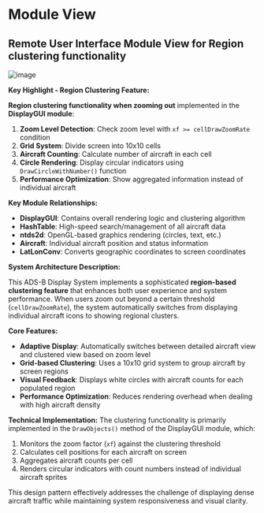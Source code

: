 # Module View

##  Remote User Interface Module View for Region clustering functionality
![image](https://github.com/user-attachments/assets/522dd630-5144-4aad-a717-f484ab5f2dbb)

**Key Highlight - Region Clustering Feature:**

**Region clustering functionality when zooming out** implemented in the **DisplayGUI module**:

1. **Zoom Level Detection**: Check zoom level with `xf >= cellDrawZoomRate` condition
2. **Grid System**: Divide screen into 10x10 cells
3. **Aircraft Counting**: Calculate number of aircraft in each cell
4. **Circle Rendering**: Display circular indicators using `DrawCircleWithNumber()` function
5. **Performance Optimization**: Show aggregated information instead of individual aircraft

**Key Module Relationships:**
- **DisplayGUI**: Contains overall rendering logic and clustering algorithm
- **HashTable**: High-speed search/management of all aircraft data
- **ntds2d**: OpenGL-based graphics rendering (circles, text, etc.)
- **Aircraft**: Individual aircraft position and status information
- **LatLonConv**: Converts geographic coordinates to screen coordinates

**System Architecture Description:**

This ADS-B Display System implements a sophisticated **region-based clustering feature** that enhances both user experience and system performance. When users zoom out beyond a certain threshold (`cellDrawZoomRate`), the system automatically switches from displaying individual aircraft icons to showing regional clusters.

**Core Features:**
- **Adaptive Display**: Automatically switches between detailed aircraft view and clustered view based on zoom level
- **Grid-based Clustering**: Uses a 10x10 grid system to group aircraft by screen regions
- **Visual Feedback**: Displays white circles with aircraft counts for each populated region
- **Performance Optimization**: Reduces rendering overhead when dealing with high aircraft density

**Technical Implementation:**
The clustering functionality is primarily implemented in the `DrawObjects()` method of the DisplayGUI module, which:
1. Monitors the zoom factor (`xf`) against the clustering threshold
2. Calculates cell positions for each aircraft on screen
3. Aggregates aircraft counts per cell
4. Renders circular indicators with count numbers instead of individual aircraft sprites

This design pattern effectively addresses the challenge of displaying dense aircraft traffic while maintaining system responsiveness and visual clarity.

  
